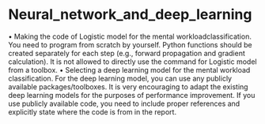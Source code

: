 # Neural_network_and_deep_learning

• Making the code of Logistic model for the mental workloadclassification. You need to program from scratch by yourself. Python functions should be created separately for each step (e.g., forward propagation and gradient calculation). It is not allowed to directly use the command for Logistic model from a toolbox.
• Selecting a deep learning model for the mental workload classification. For the deep learning model, you can use any publicly available packages/toolboxes. It is very encouraging to adapt the existing deep learning models for the purposes of performance improvement. If you use publicly available code, you need to include proper references and explicitly state where the code is from in the report. 
